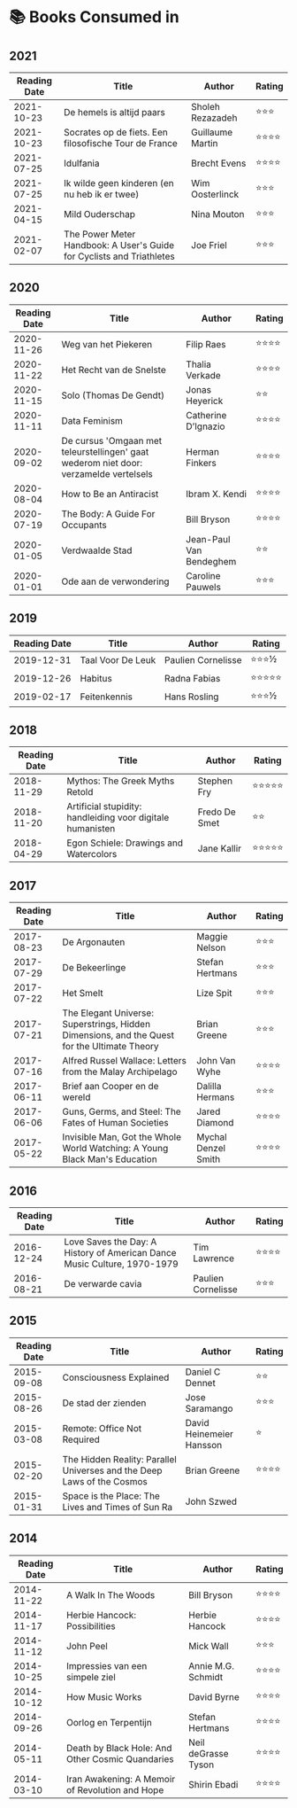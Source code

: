 # 📚 Books Consumed in 

## 2021

| Reading Date | Title | Author | Rating |
| --- | --- | --- | --- |
| 2021-10-23 | De hemels is altijd paars | Sholeh Rezazadeh | ⭐️⭐️⭐️ |
| 2021-10-23 | Socrates op de fiets. Een filosofische Tour de France | Guillaume Martin | ⭐️⭐️⭐️⭐️ |
| 2021-07-25 | Idulfania | Brecht Evens | ⭐️⭐️⭐️⭐️ |
| 2021-07-25 | Ik wilde geen kinderen (en nu heb ik er twee) | Wim Oosterlinck | ⭐️⭐️⭐️ |
| 2021-04-15 | Mild Ouderschap | Nina Mouton | ⭐️⭐️⭐️ |
| 2021-02-07 | The Power Meter Handbook: A User's Guide for Cyclists and Triathletes | Joe Friel | ⭐️⭐️⭐️ |

## 2020

| Reading Date | Title | Author | Rating |
| --- | --- | --- | --- |
| 2020-11-26 | Weg van het Piekeren | Filip Raes | ⭐️⭐️⭐️⭐️ |
| 2020-11-22 | Het Recht van de Snelste | Thalia Verkade | ⭐️⭐️⭐️⭐️ |
| 2020-11-15 | Solo (Thomas De Gendt) | Jonas Heyerick | ⭐️⭐️ |
| 2020-11-11 | Data Feminism | Catherine D’Ignazio | ⭐️⭐️⭐️⭐️ |
| 2020-09-02 | De cursus 'Omgaan met teleurstellingen' gaat wederom niet door: verzamelde vertelsels | Herman Finkers | ⭐️⭐️⭐️⭐️ |
| 2020-08-04 | How to Be an Antiracist | Ibram X. Kendi | ⭐️⭐️⭐️⭐️ |
| 2020-07-19 | The Body: A Guide For Occupants | Bill Bryson | ⭐️⭐️⭐️⭐️ |
| 2020-01-05 | Verdwaalde Stad | Jean-Paul Van Bendeghem | ⭐️⭐️ |
| 2020-01-01 | Ode aan de verwondering | Caroline Pauwels | ⭐️⭐️⭐️ |


## 2019

| Reading Date | Title | Author | Rating |
| --- | --- | --- | --- |
| 2019-12-31 | Taal Voor De Leuk | Paulien Cornelisse | ⭐️⭐️⭐️½ |
| 2019-12-26 | Habitus | Radna Fabias | ⭐️⭐️⭐️⭐️⭐️ |
| 2019-02-17 | Feitenkennis | Hans Rosling | ⭐️⭐️⭐️½ |

## 2018

| Reading Date | Title | Author | Rating |
| --- | --- | --- | --- |
| 2018-11-29 | Mythos: The Greek Myths Retold | Stephen Fry | ⭐️⭐️⭐️⭐️⭐️ |
| 2018-11-20 | Artificial stupidity: handleiding voor digitale humanisten | Fredo De Smet | ⭐️⭐️ |
| 2018-04-29 | Egon Schiele: Drawings and Watercolors | Jane Kallir | ⭐️⭐️⭐️⭐️⭐️ |

## 2017

| Reading Date | Title | Author | Rating |
| --- | --- | --- | --- |
| 2017-08-23 | De Argonauten | Maggie Nelson | ⭐️⭐️⭐️ |
| 2017-07-29 | De Bekeerlinge | Stefan Hertmans | ⭐️⭐️⭐️ |
| 2017-07-22 | Het Smelt | Lize Spit | ⭐️⭐️⭐️ |
| 2017-07-21 | The Elegant Universe: Superstrings, Hidden Dimensions, and the Quest for the Ultimate Theory | Brian Greene | ⭐️⭐️⭐️ |
| 2017-07-16 | Alfred Russel Wallace: Letters from the Malay Archipelago | John Van Wyhe | ⭐️⭐️⭐️⭐️ |
| 2017-06-11 | Brief aan Cooper en de wereld | Dalilla Hermans | ⭐️⭐️⭐️️ |
| 2017-06-06 | Guns, Germs, and Steel: The Fates of Human Societies | Jared Diamond | ⭐️⭐️⭐️⭐️️ |
| 2017-05-22 | Invisible Man, Got the Whole World Watching: A Young Black Man's Education | Mychal Denzel Smith | ⭐️⭐️⭐️⭐️️ |

## 2016 

| Reading Date | Title | Author | Rating |
| --- | --- | --- | --- |
| 2016-12-24 | Love Saves the Day: A History of American Dance Music Culture, 1970-1979 | Tim Lawrence | ⭐️⭐️⭐️⭐️ |
| 2016-08-21 | De verwarde cavia | Paulien Cornelisse | ⭐️⭐️⭐️ |

## 2015 

| Reading Date | Title | Author | Rating |
| --- | --- | --- | --- |
| 2015-09-08 | Consciousness Explained | Daniel C Dennet | ⭐️⭐️ |
| 2015-08-26 | De stad der zienden | Jose Saramango | ⭐️⭐️⭐️️ |
| 2015-03-08 | Remote: Office Not Required | David Heinemeier Hansson | ⭐️ |
| 2015-02-20 | The Hidden Reality: Parallel Universes and the Deep Laws of the Cosmos | Brian Greene | ⭐️⭐️⭐️⭐️ |
| 2015-01-31 | Space is the Place: The Lives and Times of Sun Ra | John Szwed |  |

## 2014

| Reading Date | Title | Author | Rating |
| --- | --- | --- | --- |
| 2014-11-22 | A Walk In The Woods | Bill Bryson | ⭐️⭐️⭐️⭐️ |
| 2014-11-17 | Herbie Hancock: Possibilities | Herbie Hancock | ⭐️⭐️⭐️⭐️ |
| 2014-11-12 | John Peel | Mick Wall | ⭐️⭐️⭐️ |
| 2014-10-25 | Impressies van een simpele ziel | Annie M.G. Schmidt | ⭐️⭐️⭐️⭐️ |
| 2014-10-12 | How Music Works | David Byrne | ⭐️⭐️⭐️⭐️ |
| 2014-09-26 | Oorlog en Terpentijn | Stefan Hertmans | ⭐️⭐️⭐️⭐️ |
| 2014-05-11 | Death by Black Hole: And Other Cosmic Quandaries | Neil deGrasse Tyson | ⭐️⭐️⭐️⭐️ |
| 2014-03-10 | Iran Awakening: A Memoir of Revolution and Hope | Shirin Ebadi | ⭐️⭐️⭐️⭐️ |
